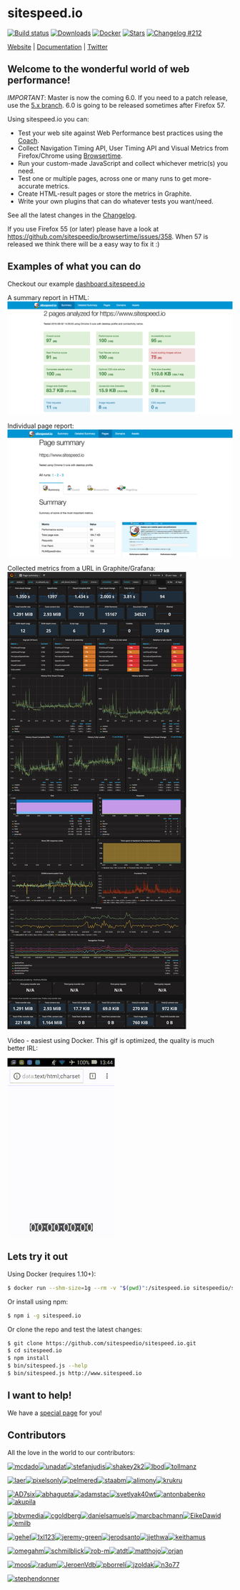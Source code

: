 # sitespeed.io

[![Build status][travis-image]][travis-url]
[![Downloads][downloads-image]][downloads-url]
[![Docker][docker-image]][docker-url]
[![Stars][stars-image]][stars-url]
[![Changelog #212][changelog-image]][changelog-url]


[Website](https://www.sitespeed.io/) | [Documentation](https://www.sitespeed.io/documentation/) | [Twitter](https://twitter.com/SiteSpeedio)

## Welcome to the wonderful world of web performance!

*IMPORTANT*: Master is now the coming 6.0. If you need to a patch release, use the [5.x branch](https://github.com/sitespeedio/sitespeed.io/tree/5.x). 6.0 is going to be released sometimes after Firefox 57.

Using sitespeed.io you can:
* Test your web site against Web Performance best practices using the [Coach](https://github.com/sitespeedio/coach).
* Collect Navigation Timing API, User Timing API and Visual Metrics from Firefox/Chrome using [Browsertime](https://github.com/sitespeedio/browsertime).
* Run your custom-made JavaScript and collect whichever metric(s) you need.
* Test one or multiple pages, across one or many runs to get more-accurate metrics.
* Create HTML-result pages or store the metrics in Graphite.
* Write your own plugins that can do whatever tests you want/need.

See all the latest changes in the [Changelog](https://github.com/sitespeedio/sitespeed.io/blob/master/CHANGELOG.md).

If you use Firefox 55 (or later) please have a look at https://github.com/sitespeedio/browsertime/issues/358. When 57 is released we think there will be a easy way to fix it :)

## Examples of what you can do

Checkout our example [dashboard.sitespeed.io](https://dashboard.sitespeed.io/dashboard/db/page-summary)

A summary report in HTML:
<img src="https://raw.githubusercontent.com/sitespeedio/sitespeed.io/master/docs/img/html-summary.png">

Individual page report:
<img src="https://raw.githubusercontent.com/sitespeedio/sitespeed.io/master/docs/img/page.png">

Collected metrics from a URL in Graphite/Grafana:
<img src="https://raw.githubusercontent.com/sitespeedio/sitespeed.io/master/docs/img/grafana-page-summary.png">

Video - easiest using Docker. This gif is optimized, the quality is much better IRL:

<img src="https://raw.githubusercontent.com/sitespeedio/sitespeed.io/master/docs/img/barack.gif">

## Lets try it out

Using Docker (requires 1.10+):

```bash
$ docker run --shm-size=1g --rm -v "$(pwd)":/sitespeed.io sitespeedio/sitespeed.io --video --speedIndex https://www.sitespeed.io/
```

Or install using npm:

```bash
$ npm i -g sitespeed.io
```

Or clone the repo and test the latest changes:

```bash
$ git clone https://github.com/sitespeedio/sitespeed.io.git
$ cd sitespeed.io
$ npm install
$ bin/sitespeed.js --help
$ bin/sitespeed.js http://www.sitespeed.io
```

## I want to help!
We have a [special page](HELP.md) for you!

## Contributors
All the love in the world to our contributors:

[<img alt="mcdado" src="https://avatars2.githubusercontent.com/u/898057?v=4&s=117" width="117">](https://github.com/mcdado)[<img alt="unadat" src="https://avatars3.githubusercontent.com/u/2950381?v=4&s=117" width="117">](https://github.com/unadat)[<img alt="stefanjudis" src="https://avatars3.githubusercontent.com/u/962099?v=4&s=117" width="117">](https://github.com/stefanjudis)[<img alt="shakey2k2" src="https://avatars1.githubusercontent.com/u/5218401?v=4&s=117" width="117">](https://github.com/shakey2k2)[<img alt="lbod" src="https://avatars1.githubusercontent.com/u/733371?v=4&s=117" width="117">](https://github.com/lbod)[<img alt="tollmanz" src="https://avatars3.githubusercontent.com/u/921795?v=4&s=117" width="117">](https://github.com/tollmanz)

[<img alt="laer" src="https://avatars3.githubusercontent.com/u/233972?v=4&s=117" width="117">](https://github.com/laer)[<img alt="pixelsonly" src="https://avatars1.githubusercontent.com/u/1099513?v=4&s=117" width="117">](https://github.com/pixelsonly)[<img alt="pelmered" src="https://avatars2.githubusercontent.com/u/680058?v=4&s=117" width="117">](https://github.com/pelmered)[<img alt="staabm" src="https://avatars2.githubusercontent.com/u/120441?v=4&s=117" width="117">](https://github.com/staabm)[<img alt="alimony" src="https://avatars3.githubusercontent.com/u/331091?v=4&s=117" width="117">](https://github.com/alimony)[<img alt="krukru" src="https://avatars3.githubusercontent.com/u/10072630?v=4&s=117" width="117">](https://github.com/krukru)

[<img alt="AD7six" src="https://avatars0.githubusercontent.com/u/33387?v=4&s=117" width="117">](https://github.com/AD7six)[<img alt="abhagupta" src="https://avatars3.githubusercontent.com/u/825965?v=4&s=117" width="117">](https://github.com/abhagupta)[<img alt="adamstac" src="https://avatars1.githubusercontent.com/u/2933?v=4&s=117" width="117">](https://github.com/adamstac)[<img alt="svetlyak40wt" src="https://avatars2.githubusercontent.com/u/24827?v=4&s=117" width="117">](https://github.com/svetlyak40wt)[<img alt="antonbabenko" src="https://avatars3.githubusercontent.com/u/393243?v=4&s=117" width="117">](https://github.com/antonbabenko)[<img alt="akupila" src="https://avatars0.githubusercontent.com/u/540683?v=4&s=117" width="117">](https://github.com/akupila)

[<img alt="bbvmedia" src="https://avatars2.githubusercontent.com/u/613914?v=4&s=117" width="117">](https://github.com/bbvmedia)[<img alt="cgoldberg" src="https://avatars0.githubusercontent.com/u/1113081?v=4&s=117" width="117">](https://github.com/cgoldberg)[<img alt="danielsamuels" src="https://avatars0.githubusercontent.com/u/1781176?v=4&s=117" width="117">](https://github.com/danielsamuels)[<img alt="marcbachmann" src="https://avatars3.githubusercontent.com/u/431376?v=4&s=117" width="117">](https://github.com/marcbachmann)[<img alt="EikeDawid" src="https://avatars3.githubusercontent.com/u/638502?v=4&s=117" width="117">](https://github.com/EikeDawid)[<img alt="emilb" src="https://avatars2.githubusercontent.com/u/86359?v=4&s=117" width="117">](https://github.com/emilb)

[<img alt="gehel" src="https://avatars1.githubusercontent.com/u/1415765?v=4&s=117" width="117">](https://github.com/gehel)[<img alt="Ixl123" src="https://avatars2.githubusercontent.com/u/2118956?v=4&s=117" width="117">](https://github.com/Ixl123)[<img alt="jeremy-green" src="https://avatars3.githubusercontent.com/u/1375140?v=4&s=117" width="117">](https://github.com/jeremy-green)[<img alt="jerodsanto" src="https://avatars0.githubusercontent.com/u/8212?v=4&s=117" width="117">](https://github.com/jerodsanto)[<img alt="jjethwa" src="https://avatars0.githubusercontent.com/u/4575316?v=4&s=117" width="117">](https://github.com/jjethwa)[<img alt="keithamus" src="https://avatars3.githubusercontent.com/u/118266?v=4&s=117" width="117">](https://github.com/keithamus)

[<img alt="omegahm" src="https://avatars1.githubusercontent.com/u/178448?v=4&s=117" width="117">](https://github.com/omegahm)[<img alt="schmilblick" src="https://avatars1.githubusercontent.com/u/31208?v=4&s=117" width="117">](https://github.com/schmilblick)[<img alt="rob-m" src="https://avatars2.githubusercontent.com/u/641076?v=4&s=117" width="117">](https://github.com/rob-m)[<img alt="atdt" src="https://avatars0.githubusercontent.com/u/376462?v=4&s=117" width="117">](https://github.com/atdt)[<img alt="matthojo" src="https://avatars1.githubusercontent.com/u/367517?v=4&s=117" width="117">](https://github.com/matthojo)[<img alt="orjan" src="https://avatars3.githubusercontent.com/u/124032?v=4&s=117" width="117">](https://github.com/orjan)

[<img alt="moos" src="https://avatars2.githubusercontent.com/u/233047?v=4&s=117" width="117">](https://github.com/moos)[<img alt="radum" src="https://avatars2.githubusercontent.com/u/46779?v=4&s=117" width="117">](https://github.com/radum)[<img alt="JeroenVdb" src="https://avatars0.githubusercontent.com/u/657797?v=4&s=117" width="117">](https://github.com/JeroenVdb)[<img alt="pborreli" src="https://avatars2.githubusercontent.com/u/77759?v=4&s=117" width="117">](https://github.com/pborreli)[<img alt="jzoldak" src="https://avatars2.githubusercontent.com/u/2338889?v=4&s=117" width="117">](https://github.com/jzoldak)[<img alt="n3o77" src="https://avatars3.githubusercontent.com/u/321891?v=4&s=117" width="117">](https://github.com/n3o77)

[<img alt="stephendonner" src="https://avatars3.githubusercontent.com/u/387249?v=4&s=117" width="117">](https://github.com/stephendonner)


[travis-image]: https://img.shields.io/travis/sitespeedio/sitespeed.io.svg?style=flat-square
[travis-url]: https://travis-ci.org/sitespeedio/sitespeed.io
[stars-url]: https://github.com/sitespeedio/sitespeed.io/stargazers
[stars-image]: https://img.shields.io/github/stars/sitespeedio/sitespeed.io.svg?style=flat-square
[downloads-image]: https://img.shields.io/npm/dt/sitespeed.io.svg?style=flat-square
[downloads-url]: https://npmjs.org/package/sitespeed.io
[docker-image]: https://img.shields.io/docker/pulls/sitespeedio/sitespeed.io.svg
[docker-url]: https://hub.docker.com/r/sitespeedio/sitespeed.io/
[changelog-image]: https://img.shields.io/badge/changelog-%23212-lightgrey.svg?style=flat-square
[changelog-url]: https://changelog.com/212
